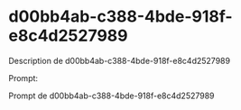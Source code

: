 # d00bb4ab-c388-4bde-918f-e8c4d2527989

Description de d00bb4ab-c388-4bde-918f-e8c4d2527989

Prompt:

Prompt de d00bb4ab-c388-4bde-918f-e8c4d2527989